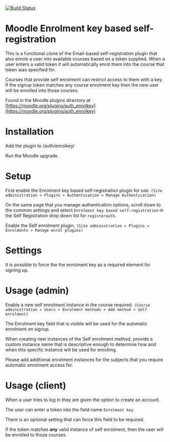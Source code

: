 [![Build Status](https://travis-ci.org/nhoobin/moodle-auth_enrolkey.svg?branch=master)](https://travis-ci.org/nhoobin/moodle-auth_enrolkey)

Moodle Enrolment key based self-registration
========================

This is a functional clone of the Email-based self-registration plugin that also enrols a user into available courses based on a token supplied. When a user enters a valid token it will automatically enrol them into the course that token was specified for.

Courses that provide self enrolment can restrict access to them with a key. If the signup token matches any course enrolment key then the new user will be enrolled into those courses. 

Found in the Moodle plugins directory at [https://moodle.org/plugins/auth_enrolkey](https://moodle.org/plugins/auth_enrolkey)

# Installation

Add the plugin to /auth/enrolkey/

Run the Moodle upgrade.

# Setup
First enable the Enrolment key based self-registration plugin for use.
    `(Site administration > Plugins > Authentication > Manage Authentication)`

On the same page that you manage authentication options, scroll down to the common settings and select `Enrolment key based self-registration` in the Self Registration drop down list for `registerauth`.
    
Enable the Self enrolment plugin. 
    `(Site administration > Plugins > Enrolments > Manage enrol plugins)`
    
# Settings

It is possible to force the the enrolment key as a required element for signing up.

# Usage (admin)

Enable a new self enrolment instance in the course required. 
    `(Course administration > Users > Enrolment methods > Add method > Self enrolment)`

The Enrolment key field that is visible will be used for the automatic enrolment on signup.

When creating new instances of the Self enrolment method, provide a custom instance name that is descriptive enough to determine how and when this specific instance will be used for enrolling.

Please add additional enrolment instances for the subjects that you require automatic enrolment access for.

# Usage (client)

When a user tries to log in they are given the option to create an account.

The user can enter a token into the field name `Enrolment key`. 

There is an optional setting that can force this field to be required.

If the token matches **any** valid instance of self enrolment, then the user will be enrolled to those courses.  

